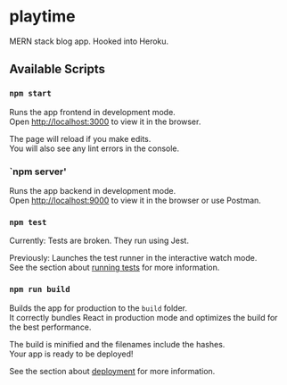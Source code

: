 # playtime

MERN stack blog app. Hooked into Heroku.

## Available Scripts

### `npm start`
Runs the app frontend in development mode.<br>
Open [http://localhost:3000](http://localhost:3000) to view it in the browser.

The page will reload if you make edits.<br>
You will also see any lint errors in the console.

### `npm server'
Runs the app backend in development mode.<br>
Open [http://localhost:9000](http://localhost:9000) to view it in the browser or use Postman.

### `npm test`

Currently: Tests are broken. They run using Jest.

Previously: Launches the test runner in the interactive watch mode.<br>
See the section about [running tests](https://facebook.github.io/create-react-app/docs/running-tests) for more information.

### `npm run build`

Builds the app for production to the `build` folder.<br>
It correctly bundles React in production mode and optimizes the build for the best performance.

The build is minified and the filenames include the hashes.<br>
Your app is ready to be deployed!

See the section about [deployment](https://facebook.github.io/create-react-app/docs/deployment) for more information.